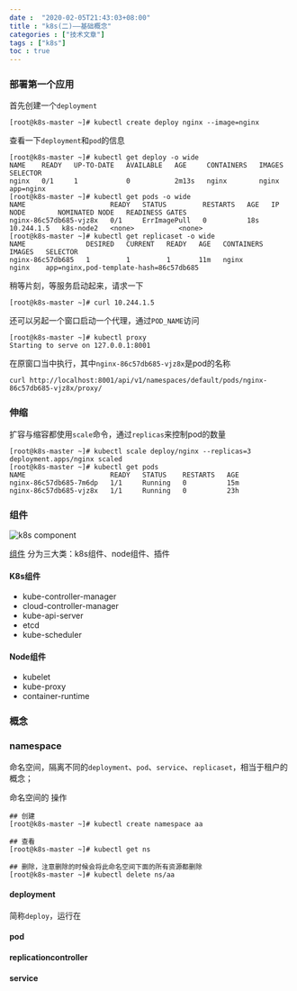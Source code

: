 ```yaml
---
date :  "2020-02-05T21:43:03+08:00" 
title : "k8s(二)––基础概念" 
categories : ["技术文章"] 
tags : ["k8s"] 
toc : true
---
```


### 部署第一个应用

首先创建一个`deployment`

```
[root@k8s-master ~]# kubectl create deploy nginx --image=nginx
```

查看一下`deployment`和`pod`的信息

```
[root@k8s-master ~]# kubectl get deploy -o wide
NAME    READY   UP-TO-DATE   AVAILABLE   AGE     CONTAINERS   IMAGES   SELECTOR
nginx   0/1     1            0           2m13s   nginx        nginx    app=nginx
[root@k8s-master ~]# kubectl get pods -o wide
NAME                     READY   STATUS         RESTARTS   AGE   IP           NODE        NOMINATED NODE   READINESS GATES
nginx-86c57db685-vjz8x   0/1     ErrImagePull   0          18s   10.244.1.5   k8s-node2   <none>           <none>
[root@k8s-master ~]# kubectl get replicaset -o wide
NAME               DESIRED   CURRENT   READY   AGE   CONTAINERS   IMAGES   SELECTOR
nginx-86c57db685   1         1         1       11m   nginx        nginx    app=nginx,pod-template-hash=86c57db685
```

稍等片刻，等服务启动起来，请求一下

```
[root@k8s-master ~]# curl 10.244.1.5
```

还可以另起一个窗口启动一个代理，通过`POD_NAME`访问

```
[root@k8s-master ~]# kubectl proxy
Starting to serve on 127.0.0.1:8001

```

在原窗口当中执行，其中`nginx-86c57db685-vjz8x`是pod的名称

```
curl http://localhost:8001/api/v1/namespaces/default/pods/nginx-86c57db685-vjz8x/proxy/
```

### 伸缩

扩容与缩容都使用`scale`命令，通过`replicas`来控制pod的数量

```
[root@k8s-master ~]# kubectl scale deploy/nginx --replicas=3
deployment.apps/nginx scaled
[root@k8s-master ~]# kubectl get pods
NAME                     READY   STATUS    RESTARTS   AGE
nginx-86c57db685-7m6dp   1/1     Running   0          15m
nginx-86c57db685-vjz8x   1/1     Running   0          23h

```

### 组件

![k8s component](https://d33wubrfki0l68.cloudfront.net/7016517375d10c702489167e704dcb99e570df85/7bb53/images/docs/components-of-kubernetes.png)

[组件](https://kubernetes.io/docs/concepts/overview/components/) 分为三大类：k8s组件、node组件、插件

#### K8s组件

- kube-controller-manager
- cloud-controller-manager
- kube-api-server
- etcd
- kube-scheduler

#### Node组件

- kubelet
- kube-proxy
- container-runtime

### 概念

### namespace

命名空间，隔离不同的`deployment`、`pod`、`service`、`replicaset`，相当于租户的概念；

命名空间的 操作

```
## 创建
[root@k8s-master ~]# kubectl create namespace aa

## 查看
[root@k8s-master ~]# kubectl get ns

## 删除，注意删除的时候会将此命名空间下面的所有资源都删除
[root@k8s-master ~]# kubectl delete ns/aa
```

#### deployment

简称`deploy`，运行在

#### pod

#### replicationcontroller

#### service

